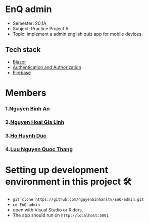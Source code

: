 # EnQ admin
- Semester: 20.1A
- Subject: Practice Project A
- Topic: implement a admin english quiz app for mobile devices.

## Tech stack

- [Blazor][blazor]
- [Authentication and Authorization][auth]
- [Firebase][firebase]

[blazor]: https://docs.microsoft.com/en-us/aspnet/core/blazor/?view=aspnetcore-3.1/
[auth]: https://docs.microsoft.com/en-us/aspnet/core/blazor/security/?view=aspnetcore-3.1#:~:text=Blazor%20WebAssembly%20apps%20run%20on,apply%20to%20routable%20Razor%20components.
[firebase]: https://firebase.google.com/

# Members
### 1.[Nguyen Binh An](https://github.com/nguyenbinhanltv)

### 2.[Nguyen Hoai Gia Linh](https://github.com/linhsol26)

### 3.[Ho Huynh Duc](https://github.com/duca7)

### 4.[Luu Nguyen Quoc Thang](https://github.com/thangluu93)

# Setting up development environment in this project 🛠

- `git clone https://github.com/nguyenbinhanltv/EnQ-admin.git`
- `cd EnQ-admin`
- open with Visual Studio or Riders.
- The app should run on `http://localhost:5001`
